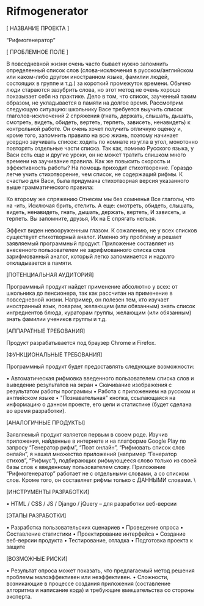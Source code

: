 # Rifmogenerator
[ НАЗВАНИЕ ПРОЕКТА ]

“Рифмогенератор”

[ ПРОБЛЕМНОЕ ПОЛЕ ]

В повседневной жизни очень часто бывает нужно запомнить определенный список слов (слова-исключения в русском/английском или каком-либо другом иностранном языке, фамилии людей, состоящих в группе и т.д.) за короткий промежуток времени. Обычно люди стараются зазубрить слова, но этот метод не очень хорошо показывает себя на практике. Дело в том, что список, заученный таким образом, не укладывается в памяти на долгое время. Рассмотрим следующую ситуацию: школьнику Васе требуется выучить список глаголов-исключений 2 спряжения (гнать, держать, слышать, дышать, смотреть, видеть, обидеть, вертеть, терпеть, зависеть, ненавидеть) к контрольной работе. Он очень хочет получить отличную оценку и, кроме того, запомнить правило на всю жизнь, поэтому начинает усердно заучивать список: ходить по комнате из угла в угол, монотонно повторять отдельные части списка. Так как, помимо Русского языка, у Васи есть еще и другие уроки, он не может тратить слишком много времени на заучивание правила. Как же повысить скорость и эффективность работы?
На помощь приходит стихотворение. Гораздо легче учить стихотворение, чем список, не содержащий рифмы. К счастью для Васи, была придумана стихотворная версия указанного выше грамматического правила:

Ко второму же спряжению
Отнесем мы без сомненья
Все глаголы, что на -ить,
Исключая брить, стелить.
А еще: смотреть, обидеть,
слышать, видеть, ненавидеть,
гнать, дышать, держать, вертеть,
И зависеть, и терпеть.
Вы запомните, друзья,
Их на Е спрягать нельзя.

Эффект виден невооруженным глазом.
К сожалению, не у всех списков существует стихотворный аналог. Именно эту проблему и решает заявляемый программный продукт. Приложение составляет из внесенного пользователем не зарифмованного списка слов зарифмованный аналог, который легко запоминается и надолго откладывается в памяти.

[ПОТЕНЦИАЛЬНАЯ АУДИТОРИЯ]

Программный продукт найдет применение абсолютно у всех: от школьника до пенсионера, так как рассчитан на применение в повседневной жизни. Например, он полезен тем, кто изучает иностранный язык, поварам, желающим (или обязанным) знать список ингредиентов блюда, кураторам группы, желающим (или обязанным) знать фамилии учеников группы и т.д.


[АППАРАТНЫЕ ТРЕБОВАНИЯ] 

Продукт разрабатывается под браузер Chrome и Firefox.

 
[ФУНКЦИОНАЛЬНЫЕ ТРЕБОВАНИЯ]

Программный продукт будет предоставлять следующие возможности:

•	Автоматическая рифмовка введенного пользователем списка слов и выведение результатов на экран
•	Скачивание изображения с результатом работы программы
•	Работа с приложением на русском и английском языке
•	"Познавательная" кнопка, ссылающаяся на информацию о данном проекте, его цели и статистике (будет сделана во время разработки).


 [АНАЛОГИЧНЫЕ ПРОДУКТЫ]

Заявляемый продукт является первым в своем роде. Изучив приложения, найденные в интернете и на платформе Google Play по запросу “Генератор рифм”, “Поэт онлайн”, “Рифмовать список слов онлайн”, я нашел множество приложений (например “Генератор стихов”, “Рифмус”), подбирающих рифмующееся слово только из своей базы слов к введенному пользователем слову.
Приложение “Рифмогенератор” работает не с отдельными словами, а со списком слов. Кроме того, он составляет рифмы только с ДАННЫМИ словами. \


[ИНСТРУМЕНТЫ РАЗРАБОТКИ]

•	HTML / CSS / JS / Django / jQuery – для разработки веб-версии



[ЭТАПЫ РАЗРАБОТКИ]

•	Разработка пользовательских сценариев
•	Проведение опроса
•	Составление статистики
•	Проектирование интерфейса
•	Создание веб-версии продукта
•	Тестирование, отладка
•	Подготовка проекта к защите




[ВОЗМОЖНЫЕ РИСКИ]

•	Результат опроса может показать, что предлагаемый метод решения проблемы малоэффективен или неэффективен.
•	Сложности, возникающие в процессе создания приложения (составление алгоритма и написание кода) и требующие вмешательства со стороны эксперта.
